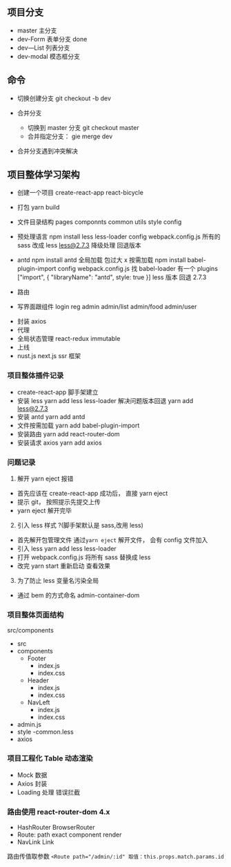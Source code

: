 ## 项目分支

- master 主分支
- dev-Form 表单分支 done
- dev—List 列表分支
- dev-modal 模态框分支

## 命令

- 切换创建分支 git checkout -b dev
- 合并分支

  - 切换到 master 分支 git checkout master
  - 合并指定分支： gie merge dev

- 合并分支遇到冲突解决

## 项目整体学习架构

- 创建一个项目 create-react-app react-bicycle
- 打包 yarn build
- 文件目录结构 pages componnts common utils style config
- 预处理语言 npm install less less-loader config webpack.config.js 所有的 sass 改成 less less@2.7.3 降级处理 回退版本

- antd npm install antd 全局加载 包过大 x 按需加载 npm install babel-plugin-import config webpack.config.js 找 babel-loader 有一个 plugins ["import", { "libraryName": "antd", style: true }] less 版本 回退 2.7.3
- 路由
- 写界面跟组件 login reg admin admin/list admin/food admin/user

* 封装 axios
* 代理
* 全局状态管理 react-redux immutable
* 上线
* nust.js next.js ssr 框架

### 项目整体插件记录

- create-react-app 脚手架建立
- 安装 less yarn add less less-loader 解决问题版本回退 yarn add less@2.7.3
- 安装 antd yarn add antd
- 文件按需加载 yarn add babel-plugin-import
- 安装路由 yarn add react-router-dom
- 安装请求 axios yarn add axios

### 问题记录

1. 解开 yarn eject 报错

- 首先应该在 create-react-app 成功后， 直接 yarn eject
- 提示 git， 按照提示先提交上传
- yarn eject 解开完毕

2. 引入 less 样式 ?(脚手架默认是 sass,改用 less)

- 首先解开包管理文件 通过`yarn eject` 解开文件， 会有 config 文件加入
- 引入 less yarn add less less-loader
- 打开 webpack.config.js 将所有 sass 替换成 less
- 改完 yarn start 重新启动 查看效果

3.  为了防止 less 变量名污染全局

- 通过 bem 的方式命名 admin-container-dom

### 项目整体页面结构

src/components

- src
- components
  - Footer
    - index.js
    - index.css
  - Header
    - index.js
    - index.css
  - NavLeft
    - index.js
    - index.css
- admin.js
- style -common.less
- axios

### 项目工程化 Table 动态渲染

- Mock 数据
- Axios 封装
- Loading 处理 错误拦截

### 路由使用 react-router-dom 4.x

- HashRouter BrowserRouter
- Route: path exact component render
- NavLink Link

路由传值取参数 `<Route path="/admin/:id" 取值：this.props.match.params.id`
